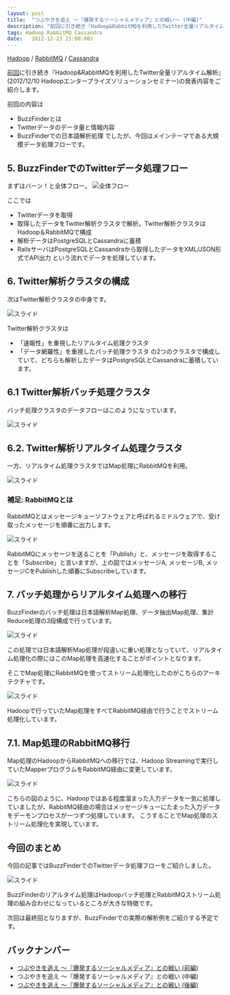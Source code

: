 ```yaml
---
layout: post
title:  "つぶやきを追え ～『爆発するソーシャルメディア』との戦い～ (中編)"
description: "前回に引き続き『Hadoop&RabbitMQを利用したTwitter全量リアルタイム解析』(2012/12/10 Hadoopエンタープライズソリューションセミナー)の発表内容をご紹介します。"
tags: Hadoop RabbitMQ Cassandra
date:   2012-12-23 21:00:00J
---
```

[Hadoop](/tags/hadoop/) / [RabbitMQ](/tags/rabbitmq/) / [Cassandra](/tags/cassandra/)

[前回](http://hatacomp.hateblo.jp/entry/fight-against-socialmedia-1)に引き続き『Hadoop&RabbitMQを利用したTwitter全量リアルタイム解析』(2012/12/10 Hadoopエンタープライズソリューションセミナー)の発表内容をご紹介します。

前回の内容は
- BuzzFinderとは
- Twitterデータのデータ量と情報内容
- BuzzFinderでの日本語解析処理
でしたが、今回はメインテーマである大規模データ処理フローです。

## 5. BuzzFinderでのTwitterデータ処理フロー

まずはバーン！と全体フロー。
![全体フロー](https://lh5.googleusercontent.com/-dvQus-6e1qQ/UNUuURv2QyI/AAAAAAAAAQo/b3bn1dnu1bA/slide-13.png)

ここでは
+ Twitterデータを取得
+ 取得したデータをTwitter解析クラスタで解析。Twitter解析クラスタはHadoop＆RabbitMQで構成
+ 解析データはPostgreSQLとCassandraに蓄積
+ RailsサーバはPostgreSQLとCassandraから取得したデータをXML/JSON形式でAPI出力
という流れでデータを処理しています。

## 6. Twitter解析クラスタの構成

次はTwitter解析クラスタの中身です。

![スライド](https://lh3.googleusercontent.com/-1OoLJVHa2Mo/UNUuUk0fLGI/AAAAAAAAAQs/2ZX8WSrtqcc/slide-14.png)

Twitter解析クラスタは
- 「速報性」を重視したリアルタイム処理クラスタ
- 「データ網羅性」を重視したバッチ処理クラスタ
の2つのクラスタで構成していて、どちらも解析したデータはPostgreSQLとCassandraに蓄積しています。

## 6.1 Twitter解析バッチ処理クラスタ

バッチ処理クラスタのデータフローはこのようになっています。

![スライド](https://lh4.googleusercontent.com/-TFSPGMrK0AU/UNUuVZadcPI/AAAAAAAAARI/eXfbgLjI-Zs/slide-16.png) 

## 6.2. Twitter解析リアルタイム処理クラスタ

一方、リアルタイム処理クラスタではMap処理にRabbitMQを利用。

![スライド](https://lh5.googleusercontent.com/-Hj3vfQU4qO0/UNUubRfGxyI/AAAAAAAAASs/A4yPljEwT_M/slide-19.png)

### 補足: RabbitMQとは

RabbitMQとはメッセージキューソフトウェアと呼ばれるミドルウェアで、受け取ったメッセージを順番に出力します。

![スライド](https://lh4.googleusercontent.com/-al5LXQcnWP4/UNUuVj5IbaI/AAAAAAAAARM/9JaZXq08B_Y/slide-18.png)

RabbitMQにメッセージを送ることを「Publish」と、メッセージを取得することを「Subscribe」と言いますが、上の図ではメッセージA, メッセージB, メッセージCをPublishした順番にSubscribeしています。

## 7. バッチ処理からリアルタイム処理への移行

BuzzFinderのバッチ処理は日本語解析Map処理、データ抽出Map処理、集計Reduce処理の3段構成で行っています。

![スライド](https://lh6.googleusercontent.com/-15vpkW-iMp8/UNUuWoRCe_I/AAAAAAAAARc/FV3Z8EJEpsQ/slide-21.png)

この処理では日本語解析Map処理が段違いに重い処理となっていて、リアルタイム処理化の際にはこのMap処理を高速化することがポイントとなります。

そこでMap処理にRabbitMQを使ってストリーム処理化したのがこちらのアーキテクチャです。

![スライド](https://lh5.googleusercontent.com/-v4UusNzEHCc/UNUuXTcqXPI/AAAAAAAAARk/eAhQBMKizHI/slide-22.png)

Hadoopで行っていたMap処理をすべてRabbitMQ経由で行うことでストリーム処理化しています。

## 7.1. Map処理のRabbitMQ移行

Map処理のHadoopからRabbitMQへの移行では、Hadoop Streamingで実行していたMapperプログラムをRabbitMQ経由に変更しています。

![スライド](https://lh3.googleusercontent.com/-eTQa5XhpKdM/UNUuXsSb4lI/AAAAAAAAAR4/-KDfnkDNi-0/slide-23.png)

こちらの図のように、Hadoopではある程度溜まった入力データを一気に処理していましたが、RabbitMQ経由の場合はメッセージキューにたまった入力データをデーモンプロセスが一つずつ処理しています。
こうすることでMap処理のストリーム処理化を実現しています。

## 今回のまとめ

今回の記事ではBuzzFinderでのTwitterデータ処理フローをご紹介しました。

![スライド](https://lh4.googleusercontent.com/--26axsMTrpM/UNUuY0OzwkI/AAAAAAAAASE/T6R-2i9g3J0/slide-24.png)

BuzzFinderのリアルタイム処理はHadoopバッチ処理とRabbitMQストリーム処理の組み合わせになっているところが大きな特徴です。

次回は最終回となりますが、BuzzFinderでの実際の解析例をご紹介する予定です。

## バックナンバー
- [つぶやきを追え ～『爆発するソーシャルメディア』との戦い (前編)](/2012/12/22/fight-against-socialmedia-1)
- つぶやきを追え ～『爆発するソーシャルメディア』との戦い (中編)
- [つぶやきを追え ～『爆発するソーシャルメディア』との戦い (後編)](/2012/12/31/fight-against-socialmedia-3)
